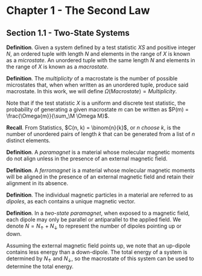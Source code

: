# Chapter 1 - The Second Law

## Section 1.1 - Two-State Systems

**Definition**. Given a system defined by a test statistic $XS$ and positive integer $N$, an ordered tuple with length $N$ and elements in the range of $X$ is known as a *microstate*. An unordered tuple with the same length $N$ and elements in the range of $X$ is known as a *macrostate*.

**Definition**. The *multiplicity* of a macrostate is the number of possible microstates that, when when written as an unordered tuple, produce said macrostate. In this work, we will define $\Omega(Macrostate) = Multiplicity$.

Note that if the test statistic $X$ is a uniform and discrete test statistic, the probability of generating a given macrostate $m$ can be written as $P(m) = \frac{\Omega{m}}{\sum_\M \Omega M}$.

**Recall**. From Statistics, $C(n, k) = \binom{n}{k}$, or *$n$ choose $k$*, is the number of unordered pairs of length $k$ that can be generated from a list of $n$ distinct elements.

**Definition**. A *paramagnet* is a material whose molecular magnetic moments do not align unless in the presence of an external magnetic field.

**Definition**. A *ferromagnet* is a material whose molecular magnetic moments will be aligned in the presence of an external magnetic field and retain their alignment in its absence.

**Definition**. The individual magnetic particles in a material are referred to as *dipoles*, as each contains a unique magnetic vector.

**Definition**. In a *two-state paramagnet*, when exposed to a magnetic field, each dipole may only be parallel or antiparallel to the applied field. We denote $N = N_\uparrow + N_\downarrow$ to represent the number of dipoles pointing up or down.

Assuming the external magnetic field points up, we note that an up-dipole contains less energy than a down-dipole. The total energy of a system is determined by $N_\uparrow$ and $N_\downarrow$, so the macrostate of this system can be used to determine the total energy.
